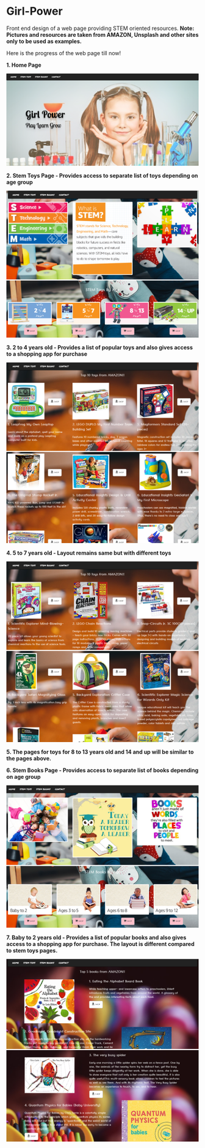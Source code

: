 # Girl-Power
Front end design of a web page providing STEM oriented resources. __Note: Pictures and resources are taken from AMAZON, Unsplash and other sites only to be used as examples.__

Here is the progress of the web page till now!

__1. Home Page__

![](https://github.com/prajwalajayaprakash/Girl-Power/blob/master/images/HomePage.PNG)

__2. Stem Toys Page - Provides access to separate list of toys depending on age group__

![](https://github.com/prajwalajayaprakash/Girl-Power/blob/master/images/StemToysNew1.PNG)
![](https://github.com/prajwalajayaprakash/Girl-Power/blob/master/images/StemToysNew2.PNG)

__3. 2 to 4 years old - Provides a list of popular toys and also gives access to a shopping app for purchase__

![](https://github.com/prajwalajayaprakash/Girl-Power/blob/master/images/2to4toys1.PNG)
![](https://github.com/prajwalajayaprakash/Girl-Power/blob/master/images/2to4toys2.PNG)

__4. 5 to 7 years old - Layout remains same but with different toys__

![](https://github.com/prajwalajayaprakash/Girl-Power/blob/master/images/5to7toys1.PNG)
![](https://github.com/prajwalajayaprakash/Girl-Power/blob/master/images/5to7toys2.PNG)

__5. The pages for toys for 8 to 13 years old and 14 and up will be similar to the pages above.__

__6. Stem Books Page - Provides access to separate list of books depending on age group__

![](https://github.com/prajwalajayaprakash/Girl-Power/blob/master/images/stemBooks1.PNG)
![](https://github.com/prajwalajayaprakash/Girl-Power/blob/master/images/stemBooks2.PNG)

__7. Baby to 2 years old - Provides a list of popular books and also gives access to a shopping app for purchase. The layout is different compared to stem toys pages.__

![](https://github.com/prajwalajayaprakash/Girl-Power/blob/master/images/babyto2books1.PNG)
![](https://github.com/prajwalajayaprakash/Girl-Power/blob/master/images/babyto2books2.PNG)







